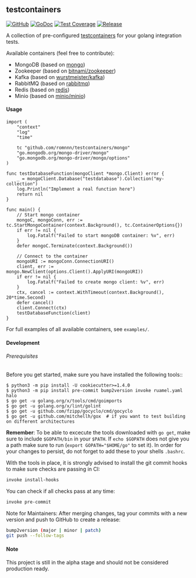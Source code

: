 ## testcontainers

[![GitHub](https://img.shields.io/github/license/romnnn/testcontainers)](https://github.com/romnnn/testcontainers)
[![GoDoc](https://godoc.org/github.com/romnnn/testcontainers?status.svg)](https://godoc.org/github.com/romnnn/testcontainers)  [![Test Coverage](https://codecov.io/gh/romnnn/testcontainers/branch/master/graph/badge.svg)](https://codecov.io/gh/romnnn/testcontainers)
[![Release](https://img.shields.io/github/release/romnnn/testcontainers)](https://github.com/romnnn/testcontainers/releases/latest)

A collection of pre-configured [testcontainers](https://github.com/testcontainers/testcontainers-go) for your golang integration tests.

Available containers (feel free to contribute):
- MongoDB (based on [mongo](https://hub.docker.com/_/mongo))
- Zookeeper (based on [bitnami/zookeeper](https://hub.docker.com/r/bitnami/zookeeper))
- Kafka (based on [wurstmeister/kafka](https://hub.docker.com/r/wurstmeister/kafka))
- RabbitMQ (based on [rabbitmq](https://hub.docker.com/_/rabbitmq))
- Redis (based on [redis](https://hub.docker.com/_/redis/))
- Minio (based on [minio/minio](https://hub.docker.com/r/minio/minio))

#### Usage

```golang
import (
	"context"
	"log"
	"time"

	tc "github.com/romnnn/testcontainers/mongo"
	"go.mongodb.org/mongo-driver/mongo"
	"go.mongodb.org/mongo-driver/mongo/options"
)

func testDatabaseFunction(mongoClient *mongo.Client) error {
	_ = mongoClient.Database("testdatabase").Collection("my-collection")
	log.Println("Implement a real function here")
	return nil
}

func main() {
	// Start mongo container
	mongoC, mongoConn, err := tc.StartMongoContainer(context.Background(), tc.ContainerOptions{})
	if err != nil {
		log.Fatalf("Failed to start mongoDB container: %v", err)
	}
	defer mongoC.Terminate(context.Background())

	// Connect to the container
	mongoURI := mongoConn.ConnectionURI()
	client, err := mongo.NewClient(options.Client().ApplyURI(mongoURI))
	if err != nil {
		log.Fatalf("Failed to create mongo client: %v", err)
	}
	ctx, cancel := context.WithTimeout(context.Background(), 20*time.Second)
	defer cancel()
	client.Connect(ctx)
	testDatabaseFunction(client)
}
```

For full examples of all available containers, see `examples/`.


#### Development

######  Prerequisites

Before you get started, make sure you have installed the following tools::

    $ python3 -m pip install -U cookiecutter>=1.4.0
    $ python3 -m pip install pre-commit bump2version invoke ruamel.yaml halo
    $ go get -u golang.org/x/tools/cmd/goimports
    $ go get -u golang.org/x/lint/golint
    $ go get -u github.com/fzipp/gocyclo/cmd/gocyclo
    $ go get -u github.com/mitchellh/gox  # if you want to test building on different architectures

**Remember**: To be able to excecute the tools downloaded with `go get`, 
make sure to include `$GOPATH/bin` in your `$PATH`.
If `echo $GOPATH` does not give you a path make sure to run
(`export GOPATH="$HOME/go"` to set it). In order for your changes to persist, 
do not forget to add these to your shells `.bashrc`.

With the tools in place, it is strongly advised to install the git commit hooks to make sure checks are passing in CI:
```bash
invoke install-hooks
```

You can check if all checks pass at any time:
```bash
invoke pre-commit
```

Note for Maintainers: After merging changes, tag your commits with a new version and push to GitHub to create a release:
```bash
bump2version (major | minor | patch)
git push --follow-tags
```

#### Note

This project is still in the alpha stage and should not be considered production ready.
